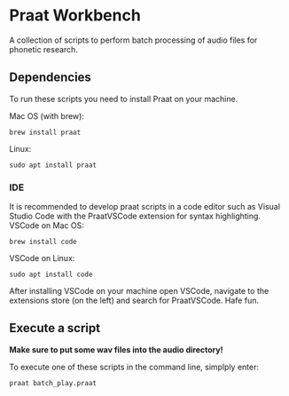 # Praat Workbench
A collection of scripts to perform batch processing of audio files for phonetic research.

## Dependencies

To run these scripts you need to install Praat on your machine.

Mac OS (with brew):
```
brew install praat
```

Linux:
```
sudo apt install praat
```

### IDE

It is recommended to develop praat scripts in a code editor such as Visual Studio Code with the PraatVSCode extension for syntax highlighting.
VSCode on Mac OS:
```
brew install code
```
VSCode on Linux:
```
sudo apt install code
```

After installing VSCode on your machine open VSCode, navigate to the extensions store (on the left) and search for PraatVSCode.
Hafe fun.

## Execute a script

**Make sure to put some wav files into the audio directory!**

To execute one of these scripts in the command line, simplply enter:
```
praat batch_play.praat
```